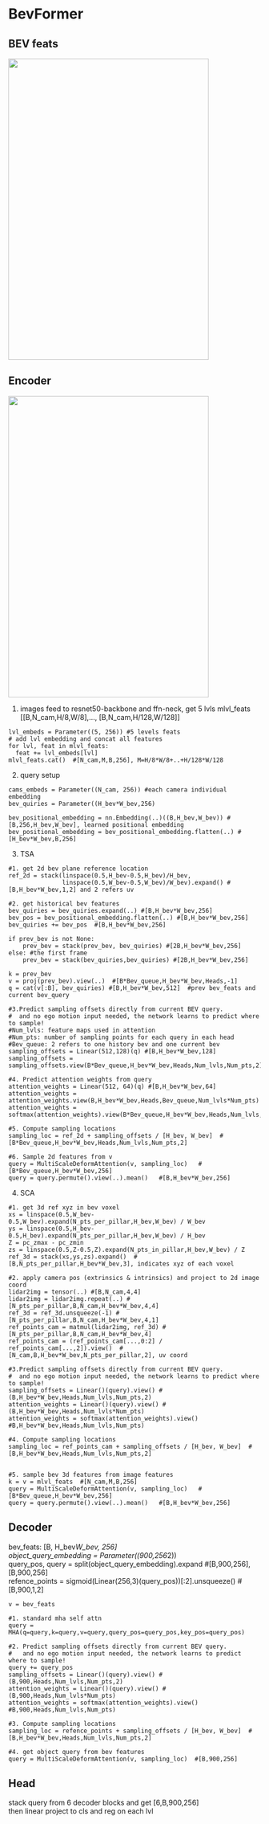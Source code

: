 # BevFormer


## BEV feats
<img src="https://github.com/user-attachments/assets/20c4571c-cc04-4c56-9043-aea0d2db3d3f" width="400" height="600"> 


## Encoder
<img src="https://github.com/user-attachments/assets/c0d2b4f0-50e7-4c97-8871-570f7e15ccdf" width="400" height="600">

1. images feed to resnet50-backbone and ffn-neck, get 5 lvls mlvl_feats [[B,N_cam,H/8,W/8],..., [B,N_cam,H/128,W/128]]       
```
lvl_embeds = Parameter((5, 256)) #5 levels feats
# add lvl embedding and concat all features
for lvl, feat in mlvl_feats:
  feat += lvl_embeds[lvl]
mlvl_feats.cat()  #[N_cam,M,B,256], M=H/8*W/8+..+H/128*W/128
```
2. query setup  
```
cams_embeds = Parameter((N_cam, 256)) #each camera individual embedding
bev_quiries = Parameter((H_bev*W_bev,256)

bev_positional_embedding = nn.Embedding(..)((B,H_bev,W_bev)) #[B,256,H_bev,W_bev], learned positional embedding
bev_positional_embedding = bev_positional_embedding.flatten(..) #[H_bev*W_bev,B,256]
```

3. TSA
```
#1. get 2d bev plane reference location
ref_2d = stack(linspace(0.5,H_bev-0.5,H_bev)/H_bev,
               linspace(0.5,W_bev-0.5,W_bev)/W_bev).expand() #[B,H_bev*W_bev,1,2] and 2 refers uv

#2. get historical bev features
bev_quiries = bev_quiries.expand(..) #[B,H_bev*W_bev,256]
bev_pos = bev_positional_embedding.flatten(..) #[B,H_bev*W_bev,256]
bev_quiries += bev_pos  #[B,H_bev*W_bev,256]

if prev_bev is not None:  
    prev_bev = stack(prev_bev, bev_quiries) #[2B,H_bev*W_bev,256]
else: #the first frame
    prev_bev = stack(bev_quiries,bev_quiries) #[2B,H_bev*W_bev,256]

k = prev_bev
v = proj(prev_bev).view(..)  #[B*Bev_queue,H_bev*W_bev,Heads,-1]
q = cat(v[:B], bev_quiries) #[B,H_bev*W_bev,512]  #prev bev_feats and current bev_query

#3.Predict sampling offsets directly from current BEV query.
#  and no ego motion input needed, the network learns to predict where to sample!
#Num_lvls: feature maps used in attention
#Num_pts: number of sampling points for each query in each head
#Bev_queue: 2 refers to one history bev and one current bev
sampling_offsets = Linear(512,128)(q) #[B,H_bev*W_bev,128]
sampling_offsets = sampling_offsets.view(B*Bev_queue,H_bev*W_bev,Heads,Num_lvls,Num_pts,2)

#4. Predict attention weights from query
attention_weights = Linear(512, 64)(q) #[B,H_bev*W_bev,64]
attention_weights = attention_weights.view(B,H_bev*W_bev,Heads,Bev_queue,Num_lvls*Num_pts)
attention_weights = softmax(attention_weights).view(B*Bev_queue,H_bev*W_bev,Heads,Num_lvls,Num_pts)

#5. Compute sampling locations
sampling_loc = ref_2d + sampling_offsets / [H_bev, W_bev]  #[B*Bev_queue,H_bev*W_bev,Heads,Num_lvls,Num_pts,2]

#6. Sample 2d features from v
query = MultiScaleDeformAttention(v, sampling_loc)   #[B*Bev_queue,H_bev*W_bev,256]
query = query.permute().view(..).mean()   #[B,H_bev*W_bev,256]
```
  

4. SCA
```
#1. get 3d ref xyz in bev voxel
xs = linspace(0.5,W_bev-0.5,W_bev).expand(N_pts_per_pillar,H_bev,W_bev) / W_bev
ys = linspace(0.5,H_bev-0.5,H_bev).expand(N_pts_per_pillar,H_bev,W_bev) / H_bev
Z = pc_zmax - pc_zmin
zs = linspace(0.5,Z-0.5,Z).expand(N_pts_in_pillar,H_bev,W_bev) / Z
ref_3d = stack(xs,ys,zs).expand()  #[B,N_pts_per_pillar,H_bev*W_bev,3], indicates xyz of each voxel

#2. apply camera pos (extrinsics & intrinsics) and project to 2d image coord
lidar2img = tensor(..) #[B,N_cam,4,4]
lidar2img = lidar2img.repeat(..) #[N_pts_per_pillar,B,N_cam,H_bev*W_bev,4,4]
ref_3d = ref_3d.unsqueeze(-1) #[N_pts_per_pillar,B,N_cam,H_bev*W_bev,4,1]
ref_points_cam = matmul(lidar2img, ref_3d) #[N_pts_per_pillar,B,N_cam,H_bev*W_bev,4]
ref_points_cam = (ref_points_cam[...,0:2] / ref_points_cam[...,2]).view()  #[N_cam,B,H_bev*W_bev,N_pts_per_pillar,2], uv coord

#3.Predict sampling offsets directly from current BEV query.
#  and no ego motion input needed, the network learns to predict where to sample!
sampling_offsets = Linear()(query).view() #(B,H_bev*W_bev,Heads,Num_lvls,Num_pts,2)
attention_weights = Linear()(query).view() #(B,H_bev*W_bev,Heads,Num_lvls*Num_pts)
attention_weights = softmax(attention_weights).view() #B,H_bev*W_bev,Heads,Num_lvls,Num_pts)

#4. Compute sampling locations
sampling_loc = ref_points_cam + sampling_offsets / [H_bev, W_bev]  #[B,H_bev*W_bev,Heads,Num_lvls,Num_pts,2]


#5. sample bev 3d features from image features
k = v = mlvl_feats  #[N_cam,M,B,256]
query = MultiScaleDeformAttention(v, sampling_loc)   #[B*Bev_queue,H_bev*W_bev,256]
query = query.permute().view(..).mean()   #[B,H_bev*W_bev,256]
```


## Decoder
bev_feats: [B, H_bev*W_bev, 256]              
object_query_embedding = Parameter((900,256*2))                   
query_pos, query = split(object_query_embedding).expand  #[B,900,256], [B,900,256]                   
refence_points = sigmoid(Linear(256,3)(query_pos))[:2].unsqueeze() #[B,900,1,2]                            

```
v = bev_feats

#1. standard mha self attn
query = MHA(q=query,k=query,v=query,query_pos=query_pos,key_pos=query_pos)

#2. Predict sampling offsets directly from current BEV query.
#   and no ego motion input needed, the network learns to predict where to sample!
query += query_pos
sampling_offsets = Linear()(query).view() #(B,900,Heads,Num_lvls,Num_pts,2)
attention_weights = Linear()(query).view() #(B,900,Heads,Num_lvls*Num_pts)
attention_weights = softmax(attention_weights).view() #B,900,Heads,Num_lvls,Num_pts)

#3. Compute sampling locations
sampling_loc = refence_points + sampling_offsets / [H_bev, W_bev]  #[B,H_bev*W_bev,Heads,Num_lvls,Num_pts,2]

#4. get object query from bev features
query = MultiScaleDeformAttention(v, sampling_loc)  #[B,900,256]

```

## Head
stack query from 6 decoder blocks and get [6,B,900,256]                               
then linear project to cls and reg on each lvl














